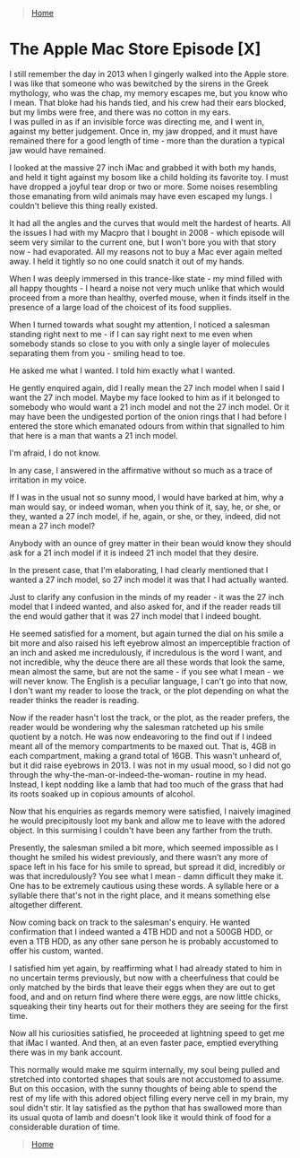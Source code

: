 >[Home](../README.md)

# The Apple Mac Store Episode [X]

I still remember the day in 2013 when I gingerly walked into the Apple store. 
I was like that someone who was bewitched by the sirens in the Greek mythology, who was the chap, my memory escapes me, but you know who I mean. 
That bloke had his hands tied, and his crew had their ears blocked, but my limbs were free, and there was no cotton in my ears.  
I was pulled in as if an invisible force was directing me, and I went in, against my better judgement.
Once in, my jaw dropped, and it must have remained there for a good length of time - more than the duration a typical jaw would have remained.

I looked at the massive 27 inch iMac and grabbed it with both my hands, and held it tight against my bosom like a child holding its favorite toy. 
I must have dropped a joyful tear drop or two or more. 
Some noises resembling those emanating from wild animals may have even escaped my lungs. 
I couldn't believe this thing really existed.

It had all the angles and the curves that would melt the hardest of hearts. 
All the issues I had with my Macpro that I bought in 2008 - which episode will seem very similar to the current  one, but I won't bore you with that story now - had evaporated. 
All my reasons not to buy a Mac ever again melted away.
I held it tightly so no one could snatch it out of my hands.

When I was deeply immersed in this trance-like state - my mind filled with all happy thoughts - I heard a noise not very much unlike that which would proceed from a more than healthy, overfed mouse, when it finds itself in the presence of a large load of the choicest of its food supplies.

When I turned towards what sought my attention, I noticed a salesman standing right next to me - if I can say right next to me even when somebody stands so close to you with only a single layer of molecules separating them from you - smiling head to toe.

He asked me what I wanted.
I told him exactly what I wanted.

He gently enquired again, did I really mean the 27 inch model when I said I want the 27 inch model.
Maybe my face looked to him as if it belonged to somebody who would want a 21 inch model and not the 27 inch model.
Or it may have been the undigested portion of the onion rings that I had before I entered the store which emanated odours from within that signalled to him that here is a man that wants a 21 inch model.

I'm afraid, I do not know.

In any case, I answered in the affirmative without so much as a trace of irritation in my voice.

If I was in the usual not so sunny mood, I would have barked at him, why a man would say, or indeed woman, when you think of it, say, he, or she, or they, wanted a 27 inch model, if he, again, or she, or they, indeed, did not mean a 27 inch model?

Anybody with an ounce of grey matter in their bean would know they should ask for a 21 inch model if it is indeed 21 inch model that they desire.

In the present case, that I'm elaborating, I had clearly mentioned that I wanted a 27 inch model, so 27 inch model it was that I had actually wanted.

Just to clarify any confusion in the minds of my reader - it was the 27 inch model that I indeed wanted, and also asked for, and if the reader reads till the end would gather that it was 27 inch model that I indeed bought. 

He seemed satisfied for a moment, but again turned the dial on his smile a bit more and also raised his left eyebrow almost an imperceptible fraction of an inch and asked me incredulously, if incredulous is the word I want, and not incredible, why the deuce there are all these words that look the same, mean almost the same, but are not the same - if you see what I mean - we will never know. The English is a peculiar language, I can't go into that now, I don't want my reader to loose the track, or the plot depending on what the reader thinks the reader is reading. 

Now if the reader hasn't lost the track, or the plot, as the reader prefers, the reader would be wondering why the salesman ratcheted  up his smile quotient by a notch.
He was now endeavoring to the find out if I indeed meant all of the memory compartments to be maxed out.
That is, 4GB in each compartment, making a grand total of 16GB.
This wasn't unheard of, but it did raise eyebrows in 2013.
I was not in my usual mood, so I did not go through the why-the-man-or-indeed-the-woman- routine in my head.
Instead, I kept nodding like a lamb that had too much of the grass that had its roots soaked up in copious amounts of alcohol.

Now that his enquiries as regards memory were satisfied, I naively imagined he would precipitously loot my bank and allow me to leave with the adored object.
In this surmising I couldn't have been any farther from the truth.

Presently, the salesman smiled a bit more, which seemed impossible as I thought he smiled his widest previously, and there wasn't any more of space left in his face for his smile to spread, but spread it did, incredibly or was that incredulously? You see what I mean - damn difficult they make it. 
One has to be extremely cautious using these words. 
A syllable here or a syllable there that's not in the right place, and it means something else altogether different.

Now coming back on track to the salesman's enquiry.
He wanted confirmation that I indeed wanted a 4TB HDD and not a 500GB HDD, or even a 1TB HDD, as any other sane person he is probably accustomed to offer his custom, wanted. 

I satisfied him yet again, by reaffirming what I had already stated to him in no uncertain terms previously, but now with a cheerfulness that could be only matched by the birds that leave their eggs when they are out to get food, and and on return find where there were eggs, are now little chicks, squeaking their tiny hearts out for their mothers they are seeing for the first time. 

Now all his curiosities satisfied, he proceeded at lightning speed to get me that iMac I wanted. 
And then, at an even faster pace, emptied everything there was in my bank account.

This normally would make me squirm internally, my soul being pulled and stretched into contorted shapes that souls are not accustomed to assume.
But on this occasion, with the sunny thoughts of being able to spend the rest of my life with this adored object filling every nerve cell in my brain, my soul didn't stir. 
It lay satisfied as the python that has swallowed more than its usual quota of lamb and doesn't look like it would think of food for a considerable duration of time. 

>[Home](../README.md)